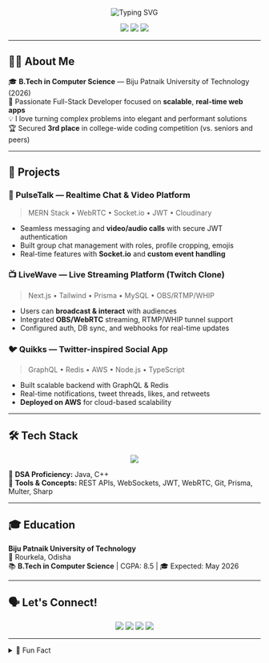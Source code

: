 <!-- Profile Header -->
<p align="center">
  <img src="https://readme-typing-svg.demolab.com?font=Fira+Code&weight=600&size=26&pause=1000&color=22D3EE&center=true&vCenter=true&width=600&lines=Hi+there+%F0%9F%91%8B+I'm+Rahul+Kumar+Patel;Full-Stack+Developer+%7C+Real-Time+App+Builder;Clean+Code+%7C+Scalable+Solutions+%7C+Modern+UIs" alt="Typing SVG" />
</p>

<p align="center">
  <a href="mailto:rahulkumarpatelj5@gmail.com"><img src="https://img.shields.io/badge/Email-red?style=flat-square&logo=gmail&logoColor=white" /></a>
  <a href="https://www.linkedin.com/in/rahul-kumar-patel-31353622a"><img src="https://img.shields.io/badge/LinkedIn-blue?style=flat-square&logo=linkedin&logoColor=white" /></a>
  <a href="https://github.com/Rkp420"><img src="https://img.shields.io/badge/GitHub-black?style=flat-square&logo=github&logoColor=white" /></a>
</p>

---

## 👨‍💻 About Me

🎓 **B.Tech in Computer Science** — Biju Patnaik University of Technology (2026)  
🔧 Passionate Full-Stack Developer focused on **scalable**, **real-time web apps**  
💡 I love turning complex problems into elegant and performant solutions  
🏆 Secured **3rd place** in college-wide coding competition (vs. seniors and peers)

---

## 💼 Projects

### 🚀 PulseTalk — Realtime Chat & Video Platform  
> MERN Stack • WebRTC • Socket.io • JWT • Cloudinary  
- Seamless messaging and **video/audio calls** with secure JWT authentication  
- Built group chat management with roles, profile cropping, emojis  
- Real-time features with **Socket.io** and **custom event handling**

### 📺 LiveWave — Live Streaming Platform (Twitch Clone)  
> Next.js • Tailwind • Prisma • MySQL • OBS/RTMP/WHIP  
- Users can **broadcast & interact** with audiences  
- Integrated **OBS/WebRTC** streaming, RTMP/WHIP tunnel support  
- Configured auth, DB sync, and webhooks for real-time updates

### 🐦 Quikks — Twitter-inspired Social App  
> GraphQL • Redis • AWS • Node.js • TypeScript  
- Built scalable backend with GraphQL & Redis  
- Real-time notifications, tweet threads, likes, and retweets  
- **Deployed on AWS** for cloud-based scalability

---

## 🛠 Tech Stack

<p align="center">
  <img src="https://skillicons.dev/icons?i=react,nextjs,nodejs,express,ts,js,cpp,java,mongodb,postgres,mysql,graphql,tailwind,aws,redis,html,css" />
</p>

🧠 **DSA Proficiency:** Java, C++  
🧰 **Tools & Concepts:** REST APIs, WebSockets, JWT, WebRTC, Git, Prisma, Multer, Sharp

---

## 🎓 Education

**Biju Patnaik University of Technology**  
📍 Rourkela, Odisha  
📚 **B.Tech in Computer Science** | CGPA: 8.5 | 🎓 Expected: May 2026  

---

## 🗣 Let's Connect!

<p align="center">
  <a href="mailto:rahulkumarpatelj5@gmail.com"><img src="https://img.shields.io/badge/Email-red?logo=gmail&logoColor=white"></a>
  <a href="https://www.linkedin.com/in/rahul-kumar-patel-31353622a"><img src="https://img.shields.io/badge/LinkedIn-blue?logo=linkedin&logoColor=white"></a>
  <a href="https://github.com/Rkp420"><img src="https://img.shields.io/badge/GitHub-black?logo=github&logoColor=white"></a>
  <a href="tel:+917480800131"><img src="https://img.shields.io/badge/Call%20Me-%2B91%207480800131-success?logo=whatsapp&logoColor=white"></a>
</p>

---

<details>
<summary>🌟 Fun Fact</summary>
I never back down from a coding challenge—especially when real-time performance or UI polish is on the line!
</details>

<!--
📢 I'm open to full-time opportunities | internships | collaborations | open-source
-->
